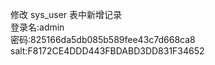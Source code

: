 修改
sys_user 表中新增记录   
登录名:admin  
密码:825166da5db085b589fee43c7d668ca8 
salt:F8172CE4DDD443FBDABD3DD831F34652